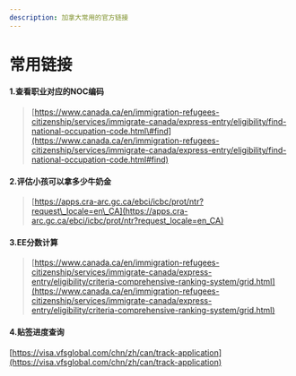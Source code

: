 ```yaml
---
description: 加拿大常用的官方链接
---
```


# 常用链接

#### 1.查看职业对应的NOC编码

> [https://www.canada.ca/en/immigration-refugees-citizenship/services/immigrate-canada/express-entry/eligibility/find-national-occupation-code.html\#find](https://www.canada.ca/en/immigration-refugees-citizenship/services/immigrate-canada/express-entry/eligibility/find-national-occupation-code.html#find)

#### 2.评估小孩可以拿多少牛奶金

> [https://apps.cra-arc.gc.ca/ebci/icbc/prot/ntr?request\_locale=en\_CA](https://apps.cra-arc.gc.ca/ebci/icbc/prot/ntr?request_locale=en_CA)

#### 3.EE分数计算

> [https://www.canada.ca/en/immigration-refugees-citizenship/services/immigrate-canada/express-entry/eligibility/criteria-comprehensive-ranking-system/grid.html](https://www.canada.ca/en/immigration-refugees-citizenship/services/immigrate-canada/express-entry/eligibility/criteria-comprehensive-ranking-system/grid.html)

#### 4.贴签进度查询

[https://visa.vfsglobal.com/chn/zh/can/track-application](https://visa.vfsglobal.com/chn/zh/can/track-application)

